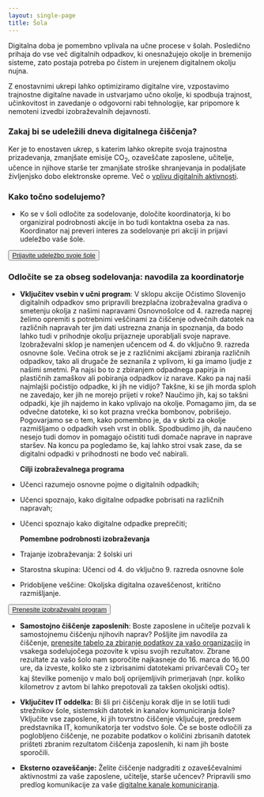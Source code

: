 ```yaml
---
layout: single-page
title: Šola
---
```

Digitalna doba je pomembno vplivala na učne procese v šolah. Posledično prihaja do vse več digitalnih odpadkov, ki onesnažujejo okolje in bremenijo sisteme, zato postaja potreba po čistem in urejenem digitalnem okolju nujna. 

Z enostavnimi ukrepi lahko optimiziramo digitalne vire, vzpostavimo trajnostne digitalne navade in ustvarjamo učno okolje, ki spodbuja trajnost, učinkovitost in zavedanje o odgovorni rabi tehnologije, kar pripomore k nemoteni izvedbi izobraževalnih dejavnosti. 

### Zakaj bi se udeležili dneva digitalnega čiščenja?
Ker je to enostaven ukrep, s katerim lahko okrepite svoja trajnostna prizadevanja, zmanjšate emisije CO<sub>2</sub>, ozaveščate zaposlene, učitelje, učence in njihove starše ter zmanjšate stroške shranjevanja in podaljšate življenjsko dobo elektronske opreme. Več o [vplivu digitalnih aktivnosti](https://ewba.github.io/dcd-si/o-akciji.html).

### Kako točno sodelujemo?
- Ko se v šoli odločite za sodelovanje, določite koordinatorja, ki bo organiziral podrobnosti akcije in bo tudi kontaktna oseba za nas. Koordinator naj preveri interes za sodelovanje pri akciji in prijavi udeležbo vaše šole. 

<button>
		<a href="https://docs.google.com/forms/d/e/1FAIpQLSfiXjBaKTUFIcxyFzyItF_W5thrnq_cFoCVBJF72FZeEIkLiQ/viewform">Prijavite udeležbo svoje šole</a>
</button>

### Odločite se za obseg sodelovanja: navodila za koordinatorje
- **Vključitev vsebin v učni program**: V sklopu akcije Očistimo Slovenijo digitalnih odpadkov smo pripravili brezplačna izobraževalna gradiva o smetenju okolja z našimi napravami Osnovnošolce od 4. razreda naprej želimo opremiti s potrebnimi veščinami za čiščenje odvečnih datotek na različnih napravah ter jim dati ustrezna znanja in spoznanja, da bodo lahko tudi v prihodnje okolju prijazneje uporabljali svoje naprave. Izobraževalni sklop je namenjen učencem od 4. do vključno 9. razreda osnovne šole. Večina otrok se je z različnimi akcijami zbiranja različnih odpadkov, tako ali drugače že seznanila z vplivom, ki ga imamo ljudje z našimi smetmi. Pa najsi bo to z zbiranjem odpadnega papirja in plastičnih zamaškov ali pobiranja odpadkov iz narave. Kako pa naj naši najmlajši počistijo odpadke, ki jih ne vidijo? Takšne, ki se jih morda sploh ne zavedajo, ker jih ne morejo prijeti v roke? Naučimo jih, kaj so takšni odpadki, kje jih najdemo in kako vplivajo na okolje. Pomagamo jim, da se odvečne datoteke, ki so kot prazna vrečka bombonov, pobrišejo. Pogovarjamo se o tem, kako pomembno je, da v skrbi za okolje razmišljamo o odpadkih vseh vrst in oblik. Spodbudimo jih, da naučeno nesejo tudi domov in pomagajo očistiti tudi domače naprave in naprave staršev. Na koncu pa pogledamo še, kaj lahko stroi vsak zase, da se digitalni odpadki v prihodnosti ne bodo več nabirali.
  
  **Cilji izobraževalnega programa**
- Učenci razumejo osnovne pojme o digitalnih odpadkih;
- Učenci spoznajo, kako digitalne odpadke pobrisati na različnih napravah;
- Učenci spoznajo kako digitalne odpadke preprečiti;

  **Pomembne podrobnosti izobraževanja**
- Trajanje izobraževanja: 2 šolski uri
- Starostna skupina: Učenci od 4. do vključno 9. razreda osnovne šole
- Pridobljene veščine: Okoljska digitalna ozaveščenost, kritično razmišljanje.

<button>
		<a href="https://docs.google.com/forms/d/e/1FAIpQLSfiXjBaKTUFIcxyFzyItF_W5thrnq_cFoCVBJF72FZeEIkLiQ/viewform">Prenesite izobraževalni program</a>
</button>

- **Samostojno čiščenje zaposlenih**: Boste zaposlene in učitelje pozvali k samostojnemu čiščenju njihovih naprav? Pošljite jim navodila za čiščenje, [prenesite tabelo za zbiranje podatkov za vašo organizacijo](https://docs.google.com/spreadsheets/d/1QiAlI4AaGp24_rOKqpIe1AJVLWCjUqn0M_M3Ng7uquY/edit#gid=0) in vsakega sodelujočega pozovite k vpisu svojih rezultatov. Zbrane rezultate za vašo šolo nam sporočite najkasneje do 16. marca do 16.00 ure, da izveste, koliko ste z izbrisanimi  datotekami privarčevali  CO<sub>2</sub> ter kaj številke pomenijo v malo bolj oprijemljivih primerjavah (npr. koliko kilometrov z avtom bi lahko prepotovali za takšen okoljski odtis).
  
- **Vključitev IT oddelka:** Bi šli pri čiščenju korak dlje in se lotili tudi strežnikov šole, sistemskih datotek in kanalov komuniciranja šole? Vključite vse zaposlene, ki jih tovrstno čiščenje vključuje, predvsem predstavnika IT, komunikatorja ter vodstvo šole. Če se boste odločili za poglobljeno čiščenje, ne pozabite podatkov o količini zbrisanih datotek prišteti zbranim rezultatom čiščenja zaposlenih, ki nam jih boste sporočili.
  
- **Eksterno ozaveščanje:** Želite čiščenje nadgraditi z ozaveščevalnimi aktivnostmi za vaše zaposlene, učitelje, starše učencev? Pripravili smo predlog komunikacije za vaše [digitalne kanale komuniciranja](https://docs.google.com/spreadsheets/d/1v25yggszoY1FQ26QoC93yvLMM5yup816TiR9873DRhE/edit).











